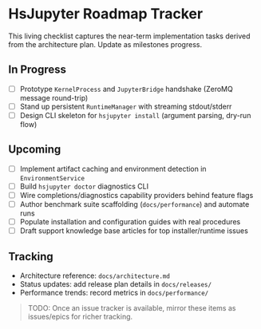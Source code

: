 # HsJupyter Roadmap Tracker

This living checklist captures the near-term implementation tasks derived from the architecture plan. Update as milestones progress.

## In Progress

- [ ] Prototype `KernelProcess` and `JupyterBridge` handshake (ZeroMQ message round-trip)
- [ ] Stand up persistent `RuntimeManager` with streaming stdout/stderr
- [ ] Design CLI skeleton for `hsjupyter install` (argument parsing, dry-run flow)

## Upcoming

- [ ] Implement artifact caching and environment detection in `EnvironmentService`
- [ ] Build `hsjupyter doctor` diagnostics CLI
- [ ] Wire completions/diagnostics capability providers behind feature flags
- [ ] Author benchmark suite scaffolding (`docs/performance`) and automate runs
- [ ] Populate installation and configuration guides with real procedures
- [ ] Draft support knowledge base articles for top installer/runtime issues

## Tracking

- Architecture reference: `docs/architecture.md`
- Status updates: add release plan details in `docs/releases/`
- Performance trends: record metrics in `docs/performance/`

> TODO: Once an issue tracker is available, mirror these items as issues/epics for richer tracking.
